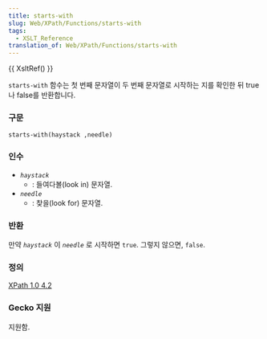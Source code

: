 ```yaml
---
title: starts-with
slug: Web/XPath/Functions/starts-with
tags:
  - XSLT_Reference
translation_of: Web/XPath/Functions/starts-with
---
```

{{ XsltRef() }}

`starts-with` 함수는 첫 번째 문자열이 두 번째 문자열로 시작하는 지를 확인한 뒤 true나 false를 반환합니다.

### 구문

```
starts-with(haystack ,needle)
```

### 인수

- _`haystack`_
  - : 들여다볼(look in) 문자열.
- _`needle`_
  - : 찾을(look for) 문자열.

### 반환

만약
_`haystack`_
이
_`needle`_
로 시작하면 `true`. 그렇지 않으면, `false`.

### 정의

[XPath 1.0 4.2](http://www.w3.org/TR/xpath#function-starts-with)

### Gecko 지원

지원함.
